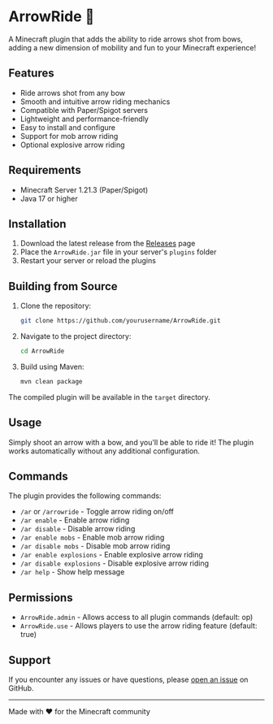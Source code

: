 # ArrowRide 🏹

A Minecraft plugin that adds the ability to ride arrows shot from bows, adding a new dimension of mobility and fun to your Minecraft experience!

## Features

- Ride arrows shot from any bow
- Smooth and intuitive arrow riding mechanics
- Compatible with Paper/Spigot servers
- Lightweight and performance-friendly
- Easy to install and configure
- Support for mob arrow riding
- Optional explosive arrow riding

## Requirements

- Minecraft Server 1.21.3 (Paper/Spigot)
- Java 17 or higher

## Installation

1. Download the latest release from the [Releases](https://github.com/yourusername/ArrowRide/releases) page
2. Place the `ArrowRide.jar` file in your server's `plugins` folder
3. Restart your server or reload the plugins

## Building from Source

1. Clone the repository:
   ```bash
   git clone https://github.com/yourusername/ArrowRide.git
   ```

2. Navigate to the project directory:
   ```bash
   cd ArrowRide
   ```

3. Build using Maven:
   ```bash
   mvn clean package
   ```

The compiled plugin will be available in the `target` directory.

## Usage

Simply shoot an arrow with a bow, and you'll be able to ride it! The plugin works automatically without any additional configuration.

## Commands

The plugin provides the following commands:

- `/ar` or `/arrowride` - Toggle arrow riding on/off
- `/ar enable` - Enable arrow riding
- `/ar disable` - Disable arrow riding
- `/ar enable mobs` - Enable mob arrow riding
- `/ar disable mobs` - Disable mob arrow riding
- `/ar enable explosions` - Enable explosive arrow riding
- `/ar disable explosions` - Disable explosive arrow riding
- `/ar help` - Show help message

## Permissions

- `ArrowRide.admin` - Allows access to all plugin commands (default: op)
- `ArrowRide.use` - Allows players to use the arrow riding feature (default: true)

## Support

If you encounter any issues or have questions, please [open an issue](https://github.com/yourusername/ArrowRide/issues) on GitHub.

---

Made with ❤️ for the Minecraft community